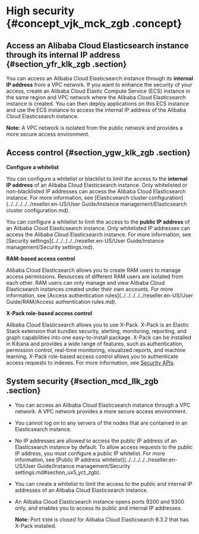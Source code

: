 # High security {#concept_vjk_mck_zgb .concept}

## Access an Alibaba Cloud Elasticsearch instance through its internal IP address {#section_yfr_klk_zgb .section}

You can access an Alibaba Cloud Elasticsearch instance through its **internal IP address** from a VPC network. If you want to enhance the security of your access, create an Alibaba Cloud Elastic Compute Service \(ECS\) instance in the same region and VPC network where the Alibaba Cloud Elasticsearch instance is created. You can then deploy applications on this ECS instance and use the ECS instance to access the internal IP address of the Alibaba Cloud Elasticsearch instance.

**Note:** A VPC network is isolated from the public network and provides a more secure access environment.

## Access control {#section_ygw_klk_zgb .section}

**Configure a whitelist**

You can configure a whitelist or blacklist to limit the access to the **internal IP address** of an Alibaba Cloud Elasticsearch instance. Only whitelisted or non-blacklisted IP addresses can access the Alibaba Cloud Elasticsearch instance. For more information, see [Elasticsearch cluster configuration](../../../../../reseller.en-US/User Guide/Instance management/Elasticsearch cluster configuration.md).

You can configure a whitelist to limit the access to the **public IP address** of an Alibaba Cloud Elasticsearch instance. Only whitelisted IP addresses can access the Alibaba Cloud Elasticsearch instance. For more information, see [Security settings](../../../../../reseller.en-US/User Guide/Instance management/Security settings.md).

**RAM-based access control**

Alibaba Cloud Elasticsearch allows you to create RAM users to manage access permissions. Resources of different RAM users are isolated from each other. RAM users can only manage and view Alibaba Cloud Elasticsearch instances created under their own accounts. For more information, see [Access authentication rules](../../../../../reseller.en-US/User Guide/RAM/Access authentication rules.md).

**X-Pack role-based access control**

Alibaba Cloud Elasticsearch allows you to use X-Pack. X-Pack is an Elastic Stack extension that bundles security, alerting, monitoring, reporting, and graph capabilities into one easy-to-install package. X-Pack can be installed in Kibana and provides a wide range of features, such as authentication, permission control, real-time monitoring, visualized reports, and machine learning. X-Pack role-based access control allows you to authenticate access requests to indexes. For more information, see [Security APIs](https://www.elastic.co/guide/en/elasticsearch/reference/5.5/security-api.html).

## System security {#section_mcd_llk_zgb .section}

-   You can access an Alibaba Cloud Elasticsearch instance through a VPC network. A VPC network provides a more secure access environment.
-   You cannot log on to any servers of the nodes that are contained in an Elasticsearch instance.
-   No IP addresses are allowed to access the public IP address of an Elasticsearch instance by default. To allow access requests to the public IP address, you must configure a public IP whitelist. For more information, see [Public IP address whitelist](../../../../../reseller.en-US/User Guide/Instance management/Security settings.md#section_ux5_yct_zgb).
-   You can create a whitelist to limit the access to the public and internal IP addresses of an Alibaba Cloud Elasticsearch instance.
-   An Alibaba Cloud Elasticsearch instance opens ports 9200 and 9300 only, and enables you to access its public and internal IP addresses.

    **Note:** Port `9300` is closed for Alibaba Cloud Elasticsearch 6.3.2 that has X-Pack installed.


